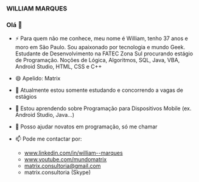 ### WILLIAM MARQUES
### Olá 👋

- ⚡ Para quem não me conhece, meu nome é William, tenho 37 anos e moro em São Paulo. Sou apaixonado por tecnologia e mundo Geek. Estudante de Desenvolvimento na FATEC Zona Sul procurando estágio de Programação. Noções de Lógica, Algoritmos, SQL, Java, VBA, Android Studio, HTML, CSS e C++

- 😄 Apelido: Matrix

- 🔭 Atualmente estou somente estudando e concorrendo a vagas de estágios

- 🌱 Estou aprendendo sobre Programação para Dispositivos Mobile (ex. Android Studio, Java...)

- 💬 Posso ajudar novatos em programação, só me chamar

- 📫 Pode me contactar por:
  - www.linkedin.com/in/william--marques
  - www.youtube.com/mundomatrix
  - matrix.consultoria@gmail.com
  - matrix.consultoria (Skype)
